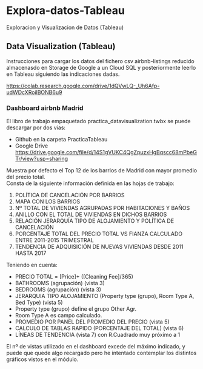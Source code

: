 # Explora-datos-Tableau
Exploracion y Visualizacion de Datos (Tableau)

## Data Visualization (Tableau)

Instrucciones para cargar los datos del fichero csv airbnb-listings reducido almacenasdo en Storage de Google a un Cloud SQL y posteriormente leerlo en Tableau siguiendo las indicaciones dadas.

https://colab.research.google.com/drive/1dQVwLQ-_Uh6Afp-udWDcXRoilBONB6u9


### Dashboard airbnb Madrid

El libro de trabajo empaquetado practica_datavisualization.twbx se puede descargar por dos vías:

- Github en la carpeta PracticaTableau
- Google Drive
https://drive.google.com/file/d/14S1gVUKC4QgZpuzxHgBqscc68mPbeGTr/view?usp=sharing

Muestra por defecto el Top 12 de los barrios de Madrid con mayor promedio del precio total.  
Consta de la siguiente información definida en las hojas de trabajo:

1. POLÍTICA DE CANCELACIÓN POR BARRIOS
2. MAPA CON LOS BARRIOS 
3. Nº TOTAL DE VIVIENDAS AGRUPADAS POR HABITACIONES Y BAÑOS
4. ANILLO CON EL TOTAL DE VIVIENDAS EN DICHOS BARRIOS
5. RELACIÓN JERARQUÍA TIPO DE ALOJAMIENTO Y POLÍTICA DE CANCELACIÓN
6. PORCENTAJE TOTAL DEL PRECIO TOTAL VS FIANZA CALCULADO ENTRE 2011-2015 TRIMESTRAL
7. TENDENCIA DE ADQUISICIÓN DE NUEVAS VIVIENDAS DESDE 2011 HASTA 2017

Teniendo en cuenta:

- PRECIO TOTAL = [Price]+ ([Cleaning Fee]/365) 
- BATHROOMS (agrupación)  (vista 3)
- BEDROOMS (agrupación)  (vista 3)
- JERARQUIA TIPO ALOJAMIENTO (Property type (grupo), Room Type A, Bed Type)  (vista 5)
- Property type (grupo) define el grupo Other Agr.   
- Room Type A es campo calculado.
- PROMEDIO POR PANEL DEL PROMEDIO DEL PRECIO (vista 5)
- CALCULO DE TABLAS RAPIDO (PORCENTAJE DEL TOTAL) (vista 6)
- LÍNEAS DE TENDENCIA (vista 7) con R.Cuadrado muy próximo a 1

El nº de vistas utilizado en el dashboard excede del máximo indicado, y puede que quede algo recargado pero he intentado contemplar los distintos gráficos vistos en el módulo.




